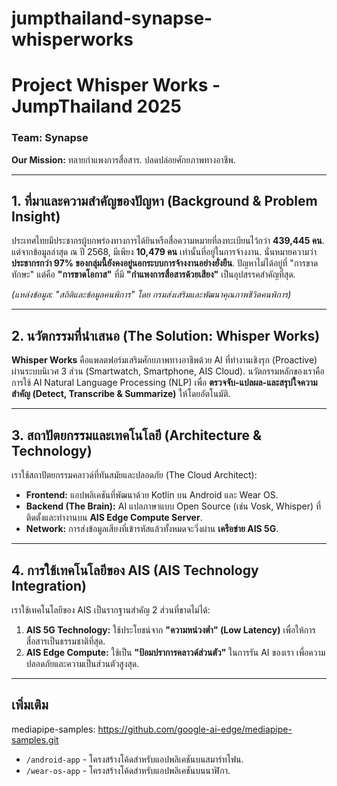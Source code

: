 # jumpthailand-synapse-whisperworks
# Project Whisper Works - JumpThailand 2025
### Team: Synapse

**Our Mission:** ทลายกำแพงการสื่อสาร. ปลดปล่อยศักยภาพทางอาชีพ.

---

## 1. ที่มาและความสำคัญของปัญหา (Background & Problem Insight)
ประเทศไทยมีประชากรผู้บกพร่องทางการได้ยินหรือสื่อความหมายที่ลงทะเบียนไว้กว่า **439,445 คน**. แต่จากข้อมูลล่าสุด ณ ปี 2568, มีเพียง **10,479 คน** เท่านั้นที่อยู่ในการจ้างงาน. นั่นหมายความว่า **ประชากรกว่า 97% ของกลุ่มนี้ยังคงอยู่นอกระบบการจ้างงานอย่างยั่งยืน**. ปัญหาไม่ได้อยู่ที่ "การขาดทักษะ" แต่คือ **"การขาดโอกาส"** ที่มี **"กำแพงการสื่อสารด้วยเสียง"** เป็นอุปสรรคสำคัญที่สุด.

*(แหล่งข้อมูล: "สถิติและข้อมูลคนพิการ" โดย กรมส่งเสริมและพัฒนาคุณภาพชีวิตคนพิการ)*

---

## 2. นวัตกรรมที่นำเสนอ (The Solution: Whisper Works)
**Whisper Works** คือแพลตฟอร์มเสริมศักยภาพทางอาชีพด้วย AI ที่ทำงานเชิงรุก (Proactive) ผ่านระบบนิเวศ 3 ส่วน (Smartwatch, Smartphone, AIS Cloud). นวัตกรรมหลักของเราคือการใช้ AI Natural Language Processing (NLP) เพื่อ **ตรวจจับ-แปลผล-และสรุปใจความสำคัญ (Detect, Transcribe & Summarize)** ให้โดยอัตโนมัติ.

---

## 3. สถาปัตยกรรมและเทคโนโลยี (Architecture & Technology)
เราใช้สถาปัตยกรรมคลาวด์ที่ทันสมัยและปลอดภัย (The Cloud Architect):
* **Frontend:** แอปพลิเคชันที่พัฒนาด้วย Kotlin บน Android และ Wear OS.
* **Backend (The Brain):** AI แปลภาษาแบบ Open Source (เช่น Vosk, Whisper) ที่ติดตั้งและทำงานบน **AIS Edge Compute Server**.
* **Network:** การส่งข้อมูลเสียงที่เข้ารหัสแล้วทั้งหมดจะวิ่งผ่าน **เครือข่าย AIS 5G**.

---

## 4. การใช้เทคโนโลยีของ AIS (AIS Technology Integration)
เราใช้เทคโนโลยีของ AIS เป็นรากฐานสำคัญ 2 ส่วนที่ขาดไม่ได้:
1.  **AIS 5G Technology:** ใช้ประโยชน์จาก **"ความหน่วงต่ำ" (Low Latency)** เพื่อให้การสื่อสารเป็นธรรมชาติที่สุด.
2.  **AIS Edge Compute:** ใช้เป็น **"ป้อมปราการคลาวด์ส่วนตัว"** ในการรัน AI ของเรา เพื่อความปลอดภัยและความเป็นส่วนตัวสูงสุด.

---

## เพิ่มเติม
mediapipe-samples: https://github.com/google-ai-edge/mediapipe-samples.git
* `/android-app` - โครงสร้างโค้ดสำหรับแอปพลิเคชันบนสมาร์ทโฟน.
* `/wear-os-app` - โครงสร้างโค้ดสำหรับแอปพลิเคชันบนนาฬิกา.
